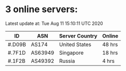 # 3 online servers:

Latest update at: Tue Aug 11 15:10:11 UTC 2020

| ID | ASN | Server Country | Online |
| -- | --- | -------------- | ------ |
| #.D09B | AS174 | United States | 48 hrs |
| #.7F1D | AS63949 | Singapore | 18 hrs |
| #.1F2B | AS49392 | Russia | 4 hrs |

